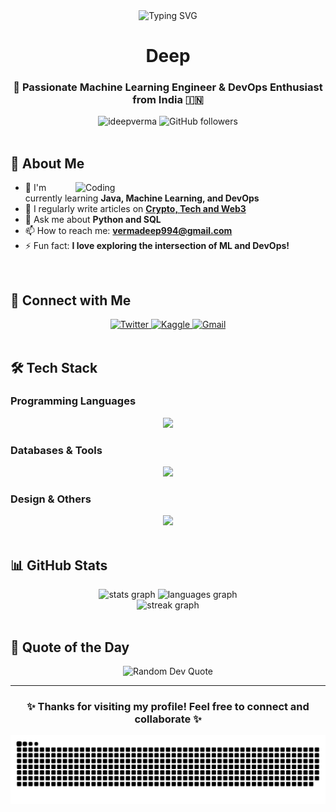 <div align="center">
  <img src="https://readme-typing-svg.herokuapp.com?font=Fira+Code&pause=1000&color=2E9EF7&center=true&vCenter=true&width=435&lines=Hi+%F0%9F%91%8B%2C+I'm+Deep;Machine+Learning+Enthusiast;DevOps+Explorer;Python+%26+SQL+Expert" alt="Typing SVG" />
</div>

<h1 align="center">Deep </h1>
<h3 align="center">🚀 Passionate Machine Learning Engineer & DevOps Enthusiast from India 🇮🇳</h3>

<div align="center">
  <img src="https://komarev.com/ghpvc/?username=ideepverma&label=Profile%20views&color=0e75b6&style=flat" alt="ideepverma" />
  <img src="https://img.shields.io/github/followers/ideepverma?label=Followers&style=social" alt="GitHub followers" />
</div>

<br/>

## 🌟 About Me

<img align="right" alt="Coding" width="400" src="https://cdn.dribbble.com/users/1162077/screenshots/3848914/programmer.gif">

- 🌱 I'm currently learning **Java, Machine Learning, and DevOps**
- 📝 I regularly write articles on **[Crypto, Tech and Web3](https://your-blog-link.com)**
- 💬 Ask me about **Python and SQL**
- 📫 How to reach me: **vermadeep994@gmail.com**
- ⚡ Fun fact: **I love exploring the intersection of ML and DevOps!**

<br/>

## 🤝 Connect with Me

<div align="center">
  <a href="https://twitter.com/deep_codess" target="_blank">
    <img src="https://img.shields.io/badge/Twitter-1DA1F2?style=for-the-badge&logo=twitter&logoColor=white" alt="Twitter" />
  </a>
  <a href="https://kaggle.com/deep_verma" target="_blank">
    <img src="https://img.shields.io/badge/Kaggle-20BEFF?style=for-the-badge&logo=kaggle&logoColor=white" alt="Kaggle" />
  </a>
  <a href="mailto:vermadeep994@gmail.com" target="_blank">
    <img src="https://img.shields.io/badge/Gmail-D14836?style=for-the-badge&logo=gmail&logoColor=white" alt="Gmail" />
  </a>
</div>

<br/>

## 🛠️ Tech Stack

### Programming Languages
<div align="center">
  <img src="https://skillicons.dev/icons?i=python,java,js" />
</div>

### Databases & Tools
<div align="center">
  <img src="https://skillicons.dev/icons?i=mysql,mongodb,git,linux,spring" />
</div>

### Design & Others
<div align="center">
  <img src="https://skillicons.dev/icons?i=photoshop" />
</div>

<br/>

## 📊 GitHub Stats

<div align="center">
  <img src="https://github-readme-stats.vercel.app/api?username=ideepverma&hide_title=false&hide_rank=false&show_icons=true&include_all_commits=true&count_private=true&disable_animations=false&theme=tokyonight&locale=en&hide_border=false" height="150" alt="stats graph"  />
  <img src="https://github-readme-stats.vercel.app/api/top-langs?username=ideepverma&locale=en&hide_title=false&layout=compact&card_width=320&langs_count=8&theme=tokyonight&hide_border=false" height="150" alt="languages graph"  />
</div>

<div align="center">
  <img src="https://streak-stats.demolab.com?user=ideepverma&locale=en&mode=daily&theme=tokyonight&hide_border=false&border_radius=5" height="150" alt="streak graph"  />
</div>

<br/>



## 💭 Quote of the Day

<div align="center">
  <img src="https://quotes-github-readme.vercel.app/api?type=horizontal&theme=tokyonight" alt="Random Dev Quote" />
</div>

---

<div align="center">
  <h3>✨ Thanks for visiting my profile! Feel free to connect and collaborate ✨</h3>
  
  <img src="https://raw.githubusercontent.com/Platane/snk/output/github-contribution-grid-snake.svg" alt="Snake animation" />
</div>
